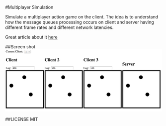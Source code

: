 #Multiplayer Simulation

Simulate a multiplayer action game on the client. The idea is to understand how the message queues processing occurs on client and server having different frame rates and different network latencies.

Great article about it [here](http://www.gabrielgambetta.com/fpm1.html)

##Screen shot
![Screen shot](screenshot.png)

##LICENSE
MIT
